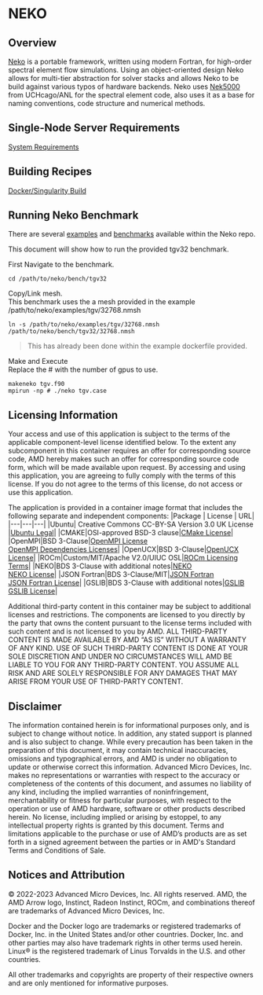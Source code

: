 # NEKO


## Overview
[Neko](https://github.com/ExtremeFLOW/neko) is a portable framework, written using modern Fortran, for high-order spectral element flow simulations. Using an object-oriented design Neko allows for multi-tier abstraction for solver stacks and allows Neko to be build against various typos of hardware backends. Neko uses [Nek5000](https://github.com/Nek5000/Nek5000) from UCHcago/ANL for the spectral element code, also uses it as a base for naming conventions, code structure and numerical methods. 



## Single-Node Server Requirements
[System Requirements](/README.md#single-node-server-requirements) 

## Building Recipes
[Docker/Singularity Build](/neko/docker/)

## Running Neko Benchmark
There are several [examples](https://github.com/ExtremeFLOW/neko/tree/develop/examples) and [benchmarks](https://github.com/ExtremeFLOW/neko/tree/develop/bench) available within the Neko repo.  

This document will show how to run the provided tgv32 benchmark.

First Navigate to the benchmark. 
```
cd /path/to/neko/bench/tgv32
```
Copy/Link mesh.  
This benchmark uses the a mesh provided in the example /path/to/neko/examples/tgv/32768.nmsh 
```
ln -s /path/to/neko/examples/tgv/32768.nmsh /path/to/neko/bench/tgv32/32768.nmsh
```
> This has already been done within the example dockerfile provided. 

Make and Execute  
Replace the # with the number of gpus to use. 
```
makeneko tgv.f90
mpirun -np # ./neko tgv.case
```

## Licensing Information
Your access and use of this application is subject to the terms of the applicable component-level license identified below. To the extent any subcomponent in this container requires an offer for corresponding source code, AMD hereby makes such an offer for corresponding source code form, which will be made available upon request. By accessing and using this application, you are agreeing to fully comply with the terms of this license. If you do not agree to the terms of this license, do not access or use this application.

The application is provided in a container image format that includes the following separate and independent components: 
|Package | License | URL|
|---|---|---|
|Ubuntu| Creative Commons CC-BY-SA Version 3.0 UK License |[Ubuntu Legal](https://ubuntu.com/legal)|
|CMAKE|OSI-approved BSD-3 clause|[CMake License](https://cmake.org/licensing/)|
|OpenMPI|BSD 3-Clause|[OpenMPI License](https://www-lb.open-mpi.org/community/license.php)<br /> [OpenMPI Dependencies Licenses](https://docs.open-mpi.org/en/v5.0.x/license/index.html)|
|OpenUCX|BSD 3-Clause|[OpenUCX License](https://openucx.org/license/)|
|ROCm|Custom/MIT/Apache V2.0/UIUC OSL|[ROCm Licensing Terms](https://rocm.docs.amd.com/en/latest/release/licensing.html)|
|NEKO|BDS 3-Clause with additional notes|[NEKO](https://github.com/ExtremeFLOW/neko) <br /> [NEKO License](https://github.com/ExtremeFLOW/neko/blob/develop/COPYING)|
|JSON Fortran|BDS 3-Clause/MIT|[JSON Fortran]( https://github.com/jacobwilliams/json-fortran.git) <br /> [JSON Fortran License](https://github.com/jacobwilliams/json-fortran/blob/master/LICENSE)|
|GSLIB|BDS 3-Clause with additional notes|[GSLIB](https://github.com/Nek5000/gslib) <br /> [GSLIB License](https://github.com/Nek5000/gslib/blob/master/LICENSE)|

Additional third-party content in this container may be subject to additional licenses and restrictions. The components are licensed to you directly by the party that owns the content pursuant to the license terms included with such content and is not licensed to you by AMD. ALL THIRD-PARTY CONTENT IS MADE AVAILABLE BY AMD “AS IS” WITHOUT A WARRANTY OF ANY KIND. USE OF SUCH THIRD-PARTY CONTENT IS DONE AT YOUR SOLE DISCRETION AND UNDER NO CIRCUMSTANCES WILL AMD BE LIABLE TO YOU FOR ANY THIRD-PARTY CONTENT. YOU ASSUME ALL RISK AND ARE SOLELY RESPONSIBLE FOR ANY DAMAGES THAT MAY ARISE FROM YOUR USE OF THIRD-PARTY CONTENT.

## Disclaimer
The information contained herein is for informational purposes only, and is subject to change without notice. In addition, any stated support is planned and is also subject to change. While every precaution has been taken in the preparation of this document, it may contain technical inaccuracies, omissions and typographical errors, and AMD is under no obligation to update or otherwise correct this information. Advanced Micro Devices, Inc. makes no representations or warranties with respect to the accuracy or completeness of the contents of this document, and assumes no liability of any kind, including the implied warranties of noninfringement, merchantability or fitness for particular purposes, with respect to the operation or use of AMD hardware, software or other products described herein. No license, including implied or arising by estoppel, to any intellectual property rights is granted by this document. Terms and limitations applicable to the purchase or use of AMD’s products are as set forth in a signed agreement between the parties or in AMD's Standard Terms and Conditions of Sale.

## Notices and Attribution
© 2022-2023 Advanced Micro Devices, Inc. All rights reserved. AMD, the AMD Arrow logo, Instinct, Radeon Instinct, ROCm, and combinations thereof are trademarks of Advanced Micro Devices, Inc.

Docker and the Docker logo are trademarks or registered trademarks of Docker, Inc. in the United States and/or other countries. Docker, Inc. and other parties may also have trademark rights in other terms used herein. Linux® is the registered trademark of Linus Torvalds in the U.S. and other countries.

All other trademarks and copyrights are property of their respective owners and are only mentioned for informative purposes.
